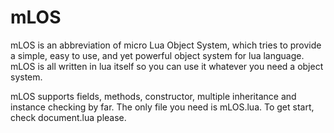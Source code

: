 mLOS
====

mLOS is an abbreviation of micro Lua Object System, which
tries to provide a simple, easy to use, and yet powerful object system
for lua language. mLOS is all written in lua itself so you can use it
whatever you need a object system.

mLOS supports fields, methods, constructor, multiple inheritance and
instance checking by far. The only file you need is mLOS.lua. To get
start, check document.lua please.

